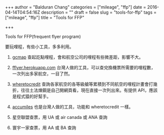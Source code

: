 +++
author = "Balduran Chang"
categories = ["mileage", "ffp"]
date = 2016-04-14T04:54:16Z
description = ""
draft = false
slug = "tools-for-ffp"
tags = ["mileage", "ffp"]
title = "Tools for FFP"

+++


Tools for FFP(frequent flyer program)

要玩哩程，有些小工具，多多利用。

1. [gcmap](http://www.gcmap.com)
 查起訖點哩程，會和航空公司的哩程有些微差距，影響不大。

2. [fflyer.herokuapp.com](http://fflyer.herokuapp.com)
 台灣人做的工具，可以查兌換機票所需要的哩程數，一次列出多家航空，一目了然。

3. [wheretocredit](http://www.wheretocredit.com)
 查詢各家航空的各等級艙等累積到不同航空的哩程計畫會打幾折，往往土法煉鋼是自己開網頁看，現在直接一次列出來。有提供 API，應該是程式猿的好幫手。
4. [accumiles](http://www.accumiles.com)
 也是台灣人做的工具，功能和 wheretocredit 一樣。
4. 星空聯盟查票，用 UA 或 air canada 或 ANA 查詢
5. 寰宇一家查票，用 AA 或 BA 查詢

